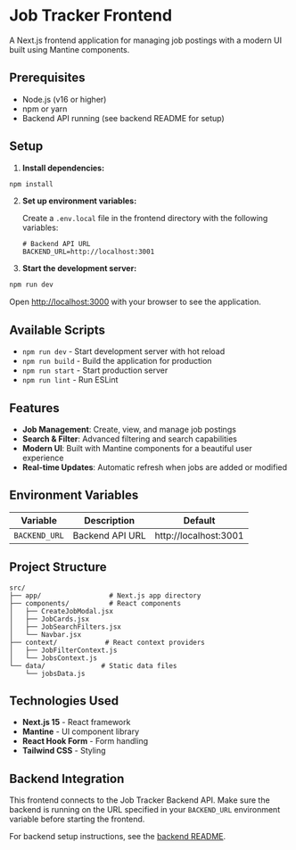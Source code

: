 # Job Tracker Frontend

A Next.js frontend application for managing job postings with a modern UI built using Mantine components.

## Prerequisites

-   Node.js (v16 or higher)
-   npm or yarn
-   Backend API running (see backend README for setup)

## Setup

1. **Install dependencies:**

```bash
npm install
```

2. **Set up environment variables:**

    Create a `.env.local` file in the frontend directory with the following variables:

    ```env
    # Backend API URL
    BACKEND_URL=http://localhost:3001
    ```

3. **Start the development server:**

```bash
npm run dev
```

Open [http://localhost:3000](http://localhost:3000) with your browser to see the application.

## Available Scripts

-   `npm run dev` - Start development server with hot reload
-   `npm run build` - Build the application for production
-   `npm run start` - Start production server
-   `npm run lint` - Run ESLint

## Features

-   **Job Management**: Create, view, and manage job postings
-   **Search & Filter**: Advanced filtering and search capabilities
-   **Modern UI**: Built with Mantine components for a beautiful user experience
-   **Real-time Updates**: Automatic refresh when jobs are added or modified

## Environment Variables

| Variable      | Description     | Default               |
| ------------- | --------------- | --------------------- |
| `BACKEND_URL` | Backend API URL | http://localhost:3001 |

## Project Structure

```
src/
├── app/                 # Next.js app directory
├── components/          # React components
│   ├── CreateJobModal.jsx
│   ├── JobCards.jsx
│   ├── JobSearchFilters.jsx
│   └── Navbar.jsx
├── context/            # React context providers
│   ├── JobFilterContext.js
│   └── JobsContext.js
└── data/              # Static data files
    └── jobsData.js
```

## Technologies Used

-   **Next.js 15** - React framework
-   **Mantine** - UI component library
-   **React Hook Form** - Form handling
-   **Tailwind CSS** - Styling

## Backend Integration

This frontend connects to the Job Tracker Backend API. Make sure the backend is running on the URL specified in your `BACKEND_URL` environment variable before starting the frontend.

For backend setup instructions, see the [backend README](../backend/README.md).
